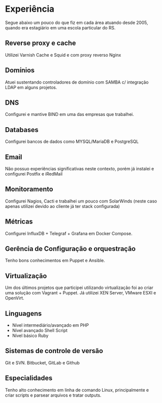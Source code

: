 # Experiência
Segue abaixo um pouco do que fiz em cada área atuando desde 2005, quando era estagiário em uma escola particular do RS.

## Reverse proxy e cache
Utilizei Varnish Cache e Squid e com proxy reverso Nginx

## Domínios
Atuei sustentando controladores de domínio com SAMBA c/ integração LDAP em alguns projetos.

## DNS
Configurei e mantive BIND em uma das empresas que trabalhei.

## Databases
Configurei bancos de dados como MYSQL/MariaDB e PostgreSQL

## Email
Não possuo experiências significativas neste contexto, porém já instalei e configurei Postfix e iRedMail

## Monitoramento
Configurei Nagios, Cacti e trabalhei um pouco com SolarWinds (neste caso apenas utilizei devido ao cliente já ter stack configurada)

## Métricas
Configurei InfluxDB + Telegraf + Grafana em Docker Compose.

## Gerência de Configuração e orquestração
Tenho bons conhecimentos em Puppet e Ansible.

## Virtualização
Um dos últimos projetos que participei utilizando virtualização foi ao criar uma solução com Vagrant + Puppet.
Já utilizei XEN Server, VMware ESXI e OpenVirt.

## Linguagens
* Nível intermediário/avançado em PHP
* Nível avançado Shell Script
* Nível básico Ruby

## Sistemas de controle de versão
Git e SVN. Bitbucket, GitLab e Github

## Especialidades
Tenho alto conhecimento em linha de comando Linux, principalmente e criar scripts e parsear arquivos e tratar outputs.
